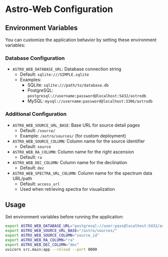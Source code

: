 # Astro-Web Configuration

## Environment Variables

You can customize the application behavior by setting these environment variables:

### Database Configuration

- `ASTRO_WEB_DATABASE_URL`: Database connection string
  - Default: `sqlite:///SIMPLE.sqlite`
  - Examples:
    - SQLite: `sqlite:///path/to/database.db`
    - PostgreSQL: `postgresql://username:password@localhost:5432/astrodb`
    - MySQL: `mysql://username:password@localhost:3306/astrodb`

### Additional Configuration

- `ASTRO_WEB_SOURCE_URL_BASE`: Base URL for source detail pages
  - Default: `/source/`
  - Example: `/astro/sources/` (for custom deployment)
- `ASTRO_WEB_SOURCE_COLUMN`: Column name for the source identifier
  - Default: `source`
- `ASTRO_WEB_RA_COLUMN`: Column name for the right ascension
  - Default: `ra`
- `ASTRO_WEB_DEC_COLUMN`: Column name for the declination
  - Default: `dec`
- `ASTRO_WEB_SPECTRA_URL_COLUMN`: Column name for the spectrum data URL/path
  - Default: `access_url`
  - Used when retrieving spectra for visualization

## Usage

Set environment variables before running the application:

```bash
export ASTRO_WEB_DATABASE_URL="postgresql://user:pass@localhost:5432/astrodb"
export ASTRO_WEB_SOURCE_URL_BASE="/astro/sources/"
export ASTRO_WEB_SOURCE_COLUMN="source_id"
export ASTRO_WEB_RA_COLUMN="ra"
export ASTRO_WEB_DEC_COLUMN="dec"
uvicorn src.main:app --reload --port 8000
```

